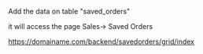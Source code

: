 
Add the data on table "saved_orders"

it will access the page
Sales-> Saved Orders

https://domainame.com/backend/savedorders/grid/index
